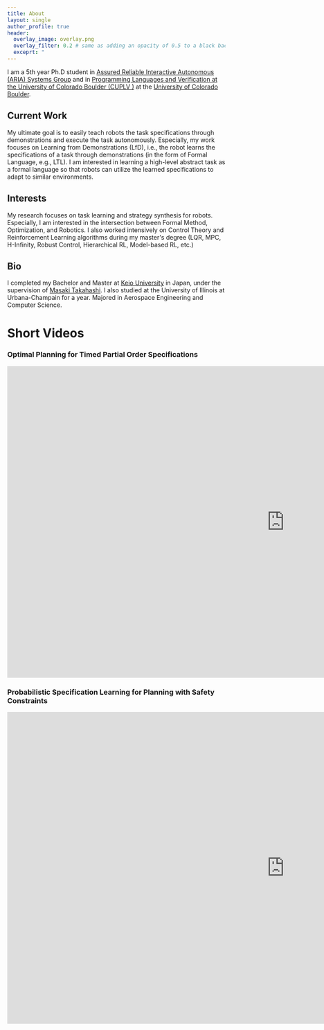 ```yaml
---
title: About
layout: single
author_profile: true
header:
  overlay_image: overlay.png
  overlay_filter: 0.2 # same as adding an opacity of 0.5 to a black background
  exceprt: "                                                                               "
---
```


I am a 5th year Ph.D student in [Assured Reliable Interactive Autonomous (ARIA) Systems Group](https://www.ariasystems.group/) and in [Programming Languages and Verification at the University of Colorado Boulder (CUPLV )](https://plv.colorado.edu/) at the [University of Colorado Boulder](https://www.colorado.edu/cs/).


## Current Work
My ultimate goal is to easily teach robots the task specifications through demonstrations and execute the task autonomously.
Especially, my work focuses on Learning from Demonstrations (LfD), i.e., the robot learns the specifications of a task through demonstrations (in the form of Formal Language, e.g., LTL).
I am interested in learning a high-level abstract task as a formal language so that robots can utilize the learned specifications to adapt to similar environments.


## Interests

My research focuses on task learning and strategy synthesis for robots.
Especially, I am interested in the intersection between Formal Method,  Optimization, and Robotics.
I also worked intensively on Control Theory and Reinforcement Learning algorithms during my master's degree (LQR, MPC, H-Infinity, Robust Control, Hierarchical RL, Model-based RL, etc.)

## Bio

I completed my Bachelor and Master at [Keio University](https://www.keio.ac.jp/) in Japan, under the supervision of [Masaki Takahashi](http://www.yt.sd.keio.ac.jp).
I also studied at the University of Illinois at Urbana-Champain for a year. Majored in Aerospace Engineering and Computer Science.

# Short Videos

### Optimal Planning for Timed Partial Order Specifications
<iframe width="1280" height="720" src="https://www.youtube.com/embed/WUuWFlOoKW8" title="Optimal Planning for Timed Partial Order Specifications - Aircraft Turnaround Demo" frameborder="0" allow="accelerometer; autoplay; clipboard-write; encrypted-media; gyroscope; picture-in-picture; web-share" referrerpolicy="strict-origin-when-cross-origin" allowfullscreen></iframe>


### Probabilistic Specification Learning for Planning with Safety Constraints
<iframe width="1280" height="720" src="https://www.youtube.com/embed/nfrxq_VGDPQ" title="Probabilistic Specification Learning for Planning with Safety Constraints" frameborder="0" allow="accelerometer; autoplay; clipboard-write; encrypted-media; gyroscope; picture-in-picture; web-share" referrerpolicy="strict-origin-when-cross-origin" allowfullscreen></iframe>

